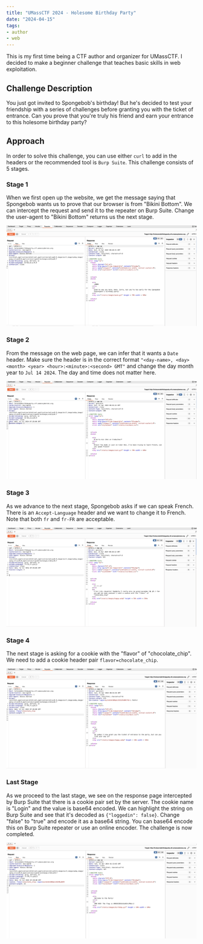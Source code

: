 ```yaml
---
title: "UMassCTF 2024 - Holesome Birthday Party"
date: "2024-04-15"
tags: 
- author
- web
---
```


This is my first time being a CTF author and organizer for UMassCTF. I decided to make a beginner challenge that teaches basic skills in web exploitation.

## Challenge Description
You just got invited to Spongebob's birthday! But he's decided to test your friendship with a series of challenges before granting you with the ticket of entrance. Can you prove that you're truly his friend and earn your entrance to this holesome birthday party?

## Approach
In order to solve this challenge, you can use either `curl` to add in the headers or the recommended tool is `Burp Suite`. This challenge consists of 5 stages.

### Stage 1
When we first open up the website, we get the message saying that Spongebob wants us to prove that our browser is from "Bikini Bottom". We can intercept the request and send it to the repeater on Burp Suite. Change the user-agent to "Bikini Bottom" returns us the next stage.


![web1_1](images/CTF_stage1.png)

### Stage 2
From the message on the web page, we can infer that it wants a `Date` header. Make sure the header is in the correct format ``"<day-name>, <day> <month> <year> <hour>:<minute>:<second> GMT"`` and change the day month year to `Jul 14 2024`. The day and time does not matter here.

![web1_1](images/CTF_stage2.png)

### Stage 3
As we advance to the next stage, Spongebob asks if we can speak French. There is an `Accept-Language` header and we want to change it to French. Note that both `fr` and `fr-FR` are acceptable.

![web1_1](images/CTF_stage3.png)

### Stage 4
The next stage is asking for a cookie with the "flavor" of "chocolate_chip". We need to add a cookie header pair `flavor=chocolate_chip`.

![web1_1](images/CTF_stage4.png)

### Last Stage

As we proceed to the last stage, we see on the response page intercepted by Burp Suite that there is a cookie pair set by the server. The cookie name is "Login" and the value is base64 encoded. We can highlight the string on Burp Suite and see that it's decoded as `{"loggedin": false}`. Change "false" to "true" and encode it as a base64 string. You can base64 encode this on Burp Suite repeater or use an online encoder. The challenge is now completed.

![web1_1](images/CTF_stage5.png)

